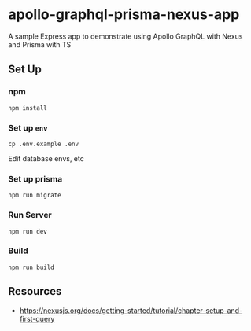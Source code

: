 # apollo-graphql-prisma-nexus-app
A sample Express app to demonstrate using Apollo GraphQL with Nexus and Prisma with TS

## Set Up
### npm
`npm install`

### Set up `env`
`cp .env.example .env`

Edit database envs, etc

### Set up prisma
`npm run migrate`

### Run Server
`npm run dev`


### Build
`npm run build`

## Resources
- https://nexusjs.org/docs/getting-started/tutorial/chapter-setup-and-first-query
